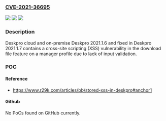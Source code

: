 ### [CVE-2021-36695](https://cve.mitre.org/cgi-bin/cvename.cgi?name=CVE-2021-36695)
![](https://img.shields.io/static/v1?label=Product&message=n%2Fa&color=blue)
![](https://img.shields.io/static/v1?label=Version&message=n%2Fa&color=blue)
![](https://img.shields.io/static/v1?label=Vulnerability&message=n%2Fa&color=brighgreen)

### Description

Deskpro cloud and on-premise Deskpro 2021.1.6 and fixed in Deskpro 2021.1.7 contains a cross-site scripting (XSS) vulnerability in the download file feature on a manager profile due to lack of input validation.

### POC

#### Reference
- https://www.r29k.com/articles/bb/stored-xss-in-deskpro#anchor1

#### Github
No PoCs found on GitHub currently.

